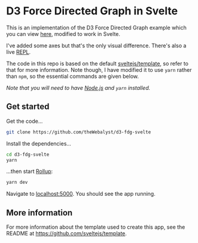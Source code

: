 # D3 Force Directed Graph in Svelte

This is an implementation of the D3 Force Directed Graph example which you 
can view [here](https://observablehq.com/@d3/force-directed-graph), 
modified to work in Svelte.

I've added some axes but that's the only visual difference. There's also 
a live [REPL](https://svelte.dev/repl/01a5774b53e9416584428c025668407b?version=3.15.0).

The code in this repo is based on the default [sveltejs/template](https://github.com/sveltejs/template), so refer to that for more information. 
Note though, I have modified it to use `yarn` rather than `npm`, so the 
essential commands are given below.

*Note that you will need to have [Node.js](https://nodejs.org) and `yarn` installed.*

## Get started

Get the code...
```bash
git clone https://github.com/theWebalyst/d3-fdg-svelte
```

Install the dependencies...

```bash
cd d3-fdg-svelte
yarn
```

...then start [Rollup](https://rollupjs.org):

```bash
yarn dev
```

Navigate to [localhost:5000](http://localhost:5000). You should see the app running.

## More information 
For more information about the template used to create this app, see the README at https://github.com/sveltejs/template.
